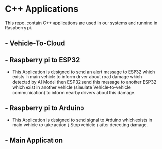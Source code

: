 # C++ Applications
This repo. contain C++ applications are used in our systems and running in Raspberry pi.

## - Vehicle-To-Cloud 
## - Raspberry pi to ESP32 

  - This Application is designed to send an alert message to ESP32 which exists in main vehicle to inform driver about road damage which detected by AI Model
    then ESP32 send this message to another ESP32 which exist in another vehicle (simulate Vehicle-to-vehicle communication) to inform nearby drivers about this damage.
    
## - Raspberry pi to Arduino 

  - This Application is designed to send signal to Arduino which exists in main vehicle to take action ( Stop vehicle ) after detecting damage.
        
## - Main Application 
